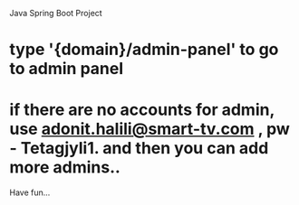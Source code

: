 Java Spring Boot Project

# type '{domain}/admin-panel' to go to admin panel

# if there are no accounts for admin, use adonit.halili@smart-tv.com , pw - Tetagjyli1. and then you can add more admins..

Have fun...